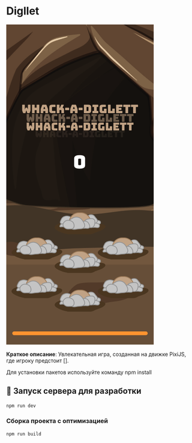 # Digllet

![Логотип или скриншот игры](public/assets/img/Whack-A-Diglett.png)

**Краткое описание**: Увлекательная игра, созданная на движке PixiJS, где игроку предстоит [].

Для установки пакетов используйте команду npm install

## 🚀 Запуск сервера для разработки
```shell
npm run dev
```

### Сборка проекта с оптимизацией
```shell
npm run build
```
